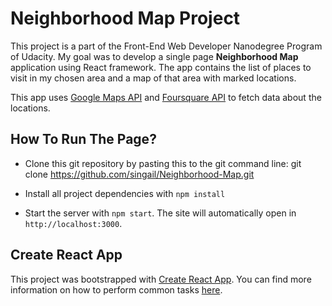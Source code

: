 # Neighborhood Map Project

This project is a part of the Front-End Web Developer Nanodegree Program of Udacity. My goal was to develop a single page **Neighborhood Map** application using React framework. The app contains the list of places to visit in my chosen area and a map of that area with marked locations. 

This app uses [Google Maps API](https://developers.google.com/maps/documentation/javascript/tutorial) and [Foursquare API](https://developer.foursquare.com/) to fetch data about the locations. 

## How To Run The Page?

* Clone this git repository by pasting this to the git command line: git clone https://github.com/singail/Neighborhood-Map.git

* Install all project dependencies with `npm install`

* Start the server with `npm start`. The site will automatically open in `http://localhost:3000`.

## Create React App

This project was bootstrapped with [Create React App](https://github.com/facebookincubator/create-react-app). You can find more information on how to perform common tasks [here](https://github.com/facebookincubator/create-react-app/blob/master/packages/react-scripts/template/README.md).